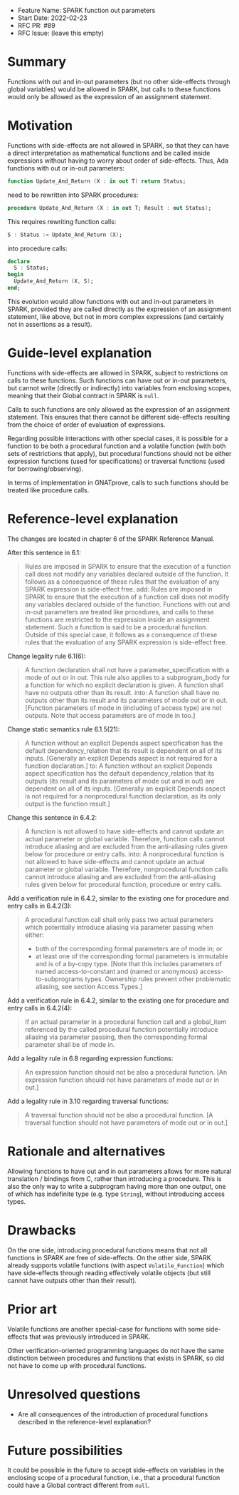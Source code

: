 - Feature Name: SPARK function out parameters
- Start Date: 2022-02-23
- RFC PR: #89
- RFC Issue: (leave this empty)

Summary
=======

Functions with out and in-out parameters (but no other side-effects through
global variables) would be allowed in SPARK, but calls to these functions would
only be allowed as the expression of an assignment statement.

Motivation
==========

Functions with side-effects are not allowed in SPARK, so that they can have a
direct interpretation as mathematical functions and be called inside
expressions without having to worry about order of side-effects. Thus, Ada
functions with out or in-out parameters:

```ada
function Update_And_Return (X : in out T) return Status;
```

need to be rewritten into SPARK procedures:

```ada
procedure Update_And_Return (X : in out T; Result : out Status);
```

This requires rewriting function calls:

```ada
S : Status := Update_And_Return (X);
```

into procedure calls:

```ada
declare
  S : Status;
begin
  Update_And_Return (X, S);
end;
```

This evolution would allow functions with out and in-out parameters in SPARK,
provided they are called directly as the expression of an assignment statement,
like above, but not in more complex expressions (and certainly not in
assertions as a result).

Guide-level explanation
=======================

Functions with side-effects are allowed in SPARK, subject to restrictions on
calls to these functions. Such functions can have out or in-out parameters, but
cannot write (directly or indirectly) into variables from enclosing scopes,
meaning that their Global contract in SPARK is ``null``.

Calls to such functions are only allowed as the expression of an assignment
statement. This ensures that there cannot be different side-effects resulting
from the choice of order of evaluation of expressions.

Regarding possible interactions with other special cases, it is possible for a
function to be both a procedural function and a volatile function (with both
sets of restrictions that apply), but procedural functions should not be either
expression functions (used for specifications) or traversal functions (used for
borrowing/observing).

In terms of implementation in GNATprove, calls to such functions should be
treated like procedure calls.

Reference-level explanation
===========================

The changes are located in chapter 6 of the SPARK Reference Manual.

After this sentence in 6.1:
> Rules are imposed in SPARK to ensure that the execution of a function call
> does not modify any variables declared outside of the function. It follows as
> a consequence of these rules that the evaluation of any SPARK expression is
> side-effect free.
add:
> Rules are imposed in SPARK to ensure that the execution of a function call
> does not modify any variables declared outside of the function.
> Functions with out and in-out parameters are treated like procedures,
> and calls to these functions are restricted to the expression inside
> an assignment statement. Such a function is said to be a procedural function.
> Outside of this special case, it follows as a consequence of these rules
> that the evaluation of any SPARK expression is side-effect free.

Change legality rule 6.1(6):
> A function declaration shall not have a parameter_specification with a mode
> of out or in out. This rule also applies to a subprogram_body for a function
> for which no explicit declaration is given. A function shall have no outputs
> other than its result.
into:
> A function shall have no outputs other than its result and its parameters of
> mode out or in out. [Function parameters of mode in (including of access type)
> are not outputs. Note that access parameters are of mode in too.]

Change static semantics rule 6.1.5(21):
> A function without an explicit Depends aspect specification has the default
> dependency_relation that its result is dependent on all of its
> inputs. [Generally an explicit Depends aspect is not required for a function
> declaration.]
to:
> A function without an explicit Depends aspect specification has the default
> dependency_relation that its outputs (its result and its parameters of mode
> out and in out) are dependent on all of its inputs. [Generally an explicit
> Depends aspect is not required for a nonprocedural function declaration,
> as its only output is the function result.]

Change this sentence in 6.4.2:
> A function is not allowed to have side-effects and cannot update an actual
> parameter or global variable. Therefore, function calls cannot introduce
> aliasing and are excluded from the anti-aliasing rules given below for
> procedure or entry calls.
into:
> A nonprocedural function is not allowed to have side-effects and cannot
> update an actual parameter or global variable. Therefore, nonprocedural
> function calls cannot introduce aliasing and are excluded from the
> anti-aliasing rules given below for procedural function, procedure or entry
> calls.

Add a verification rule in 6.4.2, similar to the existing one for procedure and
entry calls in 6.4.2(3):
> A procedural function call shall only pass two actual parameters which
> potentially introduce aliasing via parameter passing when either:
>  - both of the corresponding formal parameters are of mode in; or
>  - at least one of the corresponding formal parameters is immutable and is of
>    a by-copy type. [Note that this includes parameters of named
>    access-to-constant and (named or anonymous) access-to-subprograms
>    types. Ownership rules prevent other problematic aliasing, see section
>    Access Types.]

Add a verification rule in 6.4.2, similar to the existing one for procedure and
entry calls in 6.4.2(4):
> If an actual parameter in a procedural function call and a global_item
> referenced by the called procedural function potentially introduce aliasing
> via parameter passing, then the corresponding formal parameter shall be
> of mode in.

Add a legality rule in 6.8 regarding expression functions:
> An expression function should not be also a procedural function. [An expression
> function should not have parameters of mode out or in out.]

Add a legality rule in 3.10 regarding traversal functions:
> A traversal function should not be also a procedural function. [A traversal
> function should not have parameters of mode out or in out.]

Rationale and alternatives
==========================

Allowing functions to have out and in out parameters allows for more natural
translation / bindings from C, rather than introducing a procedure. This is also
the only way to write a subprogram having more than one output, one of which has
indefinite type (e.g. type ``String``), without introducing access types.

Drawbacks
=========

On the one side, introducing procedural functions means that not all functions
in SPARK are free of side-effects. On the other side, SPARK already supports
volatile functions (with aspect ``Volatile_Function``) which have side-effects
through reading effectively volatile objects (but still cannot have outputs
other than their result).

Prior art
=========

Volatile functions are another special-case for functions with some
side-effects that was previously introduced in SPARK.

Other verification-oriented programming languages do not have the same
distinction between procedures and functions that exists in SPARK, so did not
have to come up with procedural functions.

Unresolved questions
====================

- Are all consequences of the introduction of procedural functions described in
  the reference-level explanation?

Future possibilities
====================

It could be possible in the future to accept side-effects on variables in the
enclosing scope of a procedural function, i.e., that a procedural function
could have a Global contract different from ``null``.
